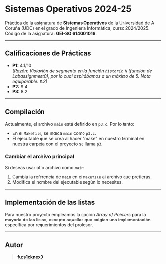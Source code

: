 # Sistemas Operativos 2024-25

Práctica de la asignatura de **Sistemas Operativos** de la Universidad de A Coruña (UDC) en el grado de Ingeniería Informática, curso 2024/2025.  
Código de la asignatura: **GEI-SO 614G01016**.

---

## Calificaciones de Prácticas
- **P1:** 4.1/10  
  *(Razón: Violación de segmento en la función `historic N` (función de Labassignment0), por lo cual aspirábamos a un máximo de 5. Nota equiparable: 8.2)*
- **P2:** 9.4  
- **P3:** 8.2  

---

## Compilación

Actualmente, el archivo `main` está definido en `p3.c`. Por lo tanto:
- En el `Makefile`, se indica `main` como `p3.c`.
- El ejecutable que se crea al hacer "make" en nuestro terminal en nuestra carpeta con el proyecto se llama `p3`.

### Cambiar el archivo principal
Si deseas usar otro archivo como `main`:
1. Cambia la referencia de `main` en el `Makefile` al archivo que prefieras.
2. Modifica el nombre del ejecutable según lo necesites.

---

## Implementación de las listas
Para nuestro proyecto empleamos la opción *Array of Pointers* para la mayoría de las listas, excepto aquellas que exigían una implementación específica por requerimientos del profesor.

---

## Autor

> **[fu:s1cknex0](https://www.dc.fi.udc.es/~so-grado/)**

